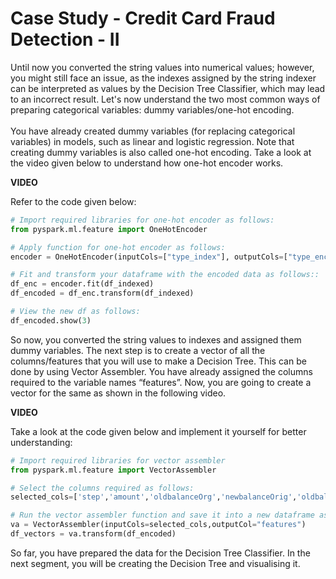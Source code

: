 # Case Study - Credit Card Fraud Detection - II

Until now you converted the string values into numerical values; however, you might still face an issue, as the indexes assigned by the string indexer can be interpreted as values by the Decision Tree Classifier, which may lead to an incorrect result. Let's now understand the two most common ways of preparing categorical variables: dummy variables/one-hot encoding.  
   
You have already created dummy variables (for replacing categorical variables) in models, such as linear and logistic regression. Note that creating dummy variables is also called one-hot encoding. Take a look at the video given below to understand how one-hot encoder works.

**VIDEO**

Refer to the code given below:

```python
# Import required libraries for one-hot encoder as follows:
from pyspark.ml.feature import OneHotEncoder

# Apply function for one-hot encoder as follows:
encoder = OneHotEncoder(inputCols=["type_index"], outputCols=["type_encoded"])

# Fit and transform your dataframe with the encoded data as follows::
df_enc = encoder.fit(df_indexed)
df_encoded = df_enc.transform(df_indexed)

# View the new df as follows:
df_encoded.show(3)
```

So now, you converted the string values to indexes and assigned them dummy variables. The next step is to create a vector of all the columns/features that you will use to make a Decision Tree. This can be done by using Vector Assembler. You have already assigned the columns required to the variable names “features”. Now, you are going to create a vector for the same as shown in the following video.

**VIDEO**

Take a look at the code given below and implement it yourself for better understanding:

```python
# Import required libraries for vector assembler
from pyspark.ml.feature import VectorAssembler

# Select the columns required as follows:
selected_cols=['step','amount','oldbalanceOrg','newbalanceOrig','oldbalanceDest','newbalanceDest','type_encoded']

# Run the vector assembler function and save it into a new dataframe as follows:
va = VectorAssembler(inputCols=selected_cols,outputCol="features")
df_vectors = va.transform(df_encoded)
```

So far, you have prepared the data for the Decision Tree Classifier. In the next segment, you will be creating the Decision Tree and visualising it.